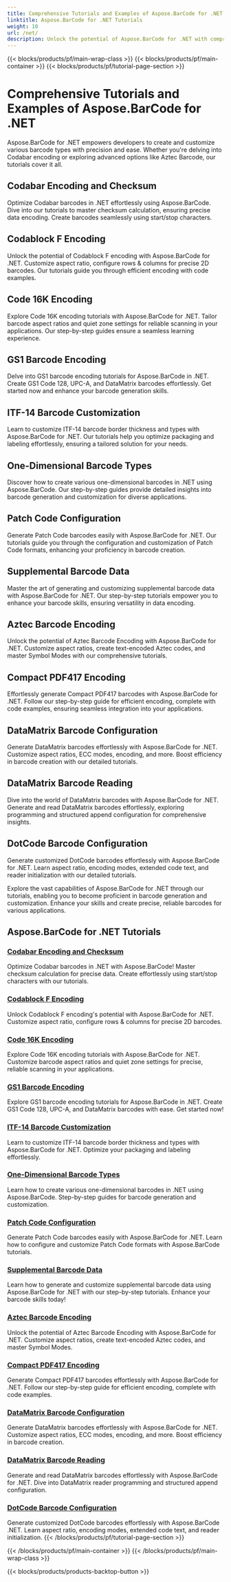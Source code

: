 ```yaml
---
title: Comprehensive Tutorials and Examples of Aspose.BarCode for .NET 
linktitle: Aspose.BarCode for .NET Tutorials
weight: 10
url: /net/
description: Unlock the potential of Aspose.BarCode for .NET with comprehensive tutorials! Master Codabar encoding, customize Codablock F, explore Code 16K, and more. 
---
```


{{< blocks/products/pf/main-wrap-class >}}
{{< blocks/products/pf/main-container >}}
{{< blocks/products/pf/tutorial-page-section >}}

# Comprehensive Tutorials and Examples of Aspose.BarCode for .NET



Aspose.BarCode for .NET empowers developers to create and customize various barcode types with precision and ease. Whether you're delving into Codabar encoding or exploring advanced options like Aztec Barcode, our tutorials cover it all.

## Codabar Encoding and Checksum

Optimize Codabar barcodes in .NET effortlessly using Aspose.BarCode. Dive into our tutorials to master checksum calculation, ensuring precise data encoding. Create barcodes seamlessly using start/stop characters.

## Codablock F Encoding

Unlock the potential of Codablock F encoding with Aspose.BarCode for .NET. Customize aspect ratio, configure rows & columns for precise 2D barcodes. Our tutorials guide you through efficient encoding with code examples.

## Code 16K Encoding

Explore Code 16K encoding tutorials with Aspose.BarCode for .NET. Tailor barcode aspect ratios and quiet zone settings for reliable scanning in your applications. Our step-by-step guides ensure a seamless learning experience.

## GS1 Barcode Encoding

Delve into GS1 barcode encoding tutorials for Aspose.BarCode in .NET. Create GS1 Code 128, UPC-A, and DataMatrix barcodes effortlessly. Get started now and enhance your barcode generation skills.

## ITF-14 Barcode Customization

Learn to customize ITF-14 barcode border thickness and types with Aspose.BarCode for .NET. Our tutorials help you optimize packaging and labeling effortlessly, ensuring a tailored solution for your needs.

## One-Dimensional Barcode Types

Discover how to create various one-dimensional barcodes in .NET using Aspose.BarCode. Our step-by-step guides provide detailed insights into barcode generation and customization for diverse applications.

## Patch Code Configuration

Generate Patch Code barcodes easily with Aspose.BarCode for .NET. Our tutorials guide you through the configuration and customization of Patch Code formats, enhancing your proficiency in barcode creation.

## Supplemental Barcode Data

Master the art of generating and customizing supplemental barcode data with Aspose.BarCode for .NET. Our step-by-step tutorials empower you to enhance your barcode skills, ensuring versatility in data encoding.

## Aztec Barcode Encoding

Unlock the potential of Aztec Barcode Encoding with Aspose.BarCode for .NET. Customize aspect ratios, create text-encoded Aztec codes, and master Symbol Modes with our comprehensive tutorials.

## Compact PDF417 Encoding

Effortlessly generate Compact PDF417 barcodes with Aspose.BarCode for .NET. Follow our step-by-step guide for efficient encoding, complete with code examples, ensuring seamless integration into your applications.

## DataMatrix Barcode Configuration

Generate DataMatrix barcodes effortlessly with Aspose.BarCode for .NET. Customize aspect ratios, ECC modes, encoding, and more. Boost efficiency in barcode creation with our detailed tutorials.

## DataMatrix Barcode Reading

Dive into the world of DataMatrix barcodes with Aspose.BarCode for .NET. Generate and read DataMatrix barcodes effortlessly, exploring programming and structured append configuration for comprehensive insights.

## DotCode Barcode Configuration

Generate customized DotCode barcodes effortlessly with Aspose.BarCode for .NET. Learn aspect ratio, encoding modes, extended code text, and reader initialization with our detailed tutorials.

Explore the vast capabilities of Aspose.BarCode for .NET through our tutorials, enabling you to become proficient in barcode generation and customization. Enhance your skills and create precise, reliable barcodes for various applications.
## Aspose.BarCode for .NET Tutorials
### [Codabar Encoding and Checksum](./codabar-encoding-and-checksum/)
Optimize Codabar barcodes in .NET with Aspose.BarCode! Master checksum calculation for precise data. Create effortlessly using start/stop characters with our tutorials.
### [Codablock F Encoding](./codablock-f-encoding/)
Unlock Codablock F encoding's potential with Aspose.BarCode for .NET. Customize aspect ratio, configure rows & columns for precise 2D barcodes.
### [Code 16K Encoding](./code-16k-encoding/)
Explore Code 16K encoding tutorials with Aspose.BarCode for .NET. Customize barcode aspect ratios and quiet zone settings for precise, reliable scanning in your applications.
### [GS1 Barcode Encoding](./gs1-barcode-encoding/)
Explore GS1 barcode encoding tutorials for Aspose.BarCode in .NET. Create GS1 Code 128, UPC-A, and DataMatrix barcodes with ease. Get started now!
### [ITF-14 Barcode Customization](./itf-14-barcode-customization/)
Learn to customize ITF-14 barcode border thickness and types with Aspose.BarCode for .NET. Optimize your packaging and labeling effortlessly.
### [One-Dimensional Barcode Types](./one-dimensional-barcode-types/)
Learn how to create various one-dimensional barcodes in .NET using Aspose.BarCode. Step-by-step guides for barcode generation and customization.
### [Patch Code Configuration](./patch-code-configuration/)
Generate Patch Code barcodes easily with Aspose.BarCode for .NET. Learn how to configure and customize Patch Code formats with Aspose.BarCode tutorials.
### [Supplemental Barcode Data](./supplemental-barcode-data/)
Learn how to generate and customize supplemental barcode data using Aspose.BarCode for .NET with our step-by-step tutorials. Enhance your barcode skills today!
### [Aztec Barcode Encoding](./aztec-barcode-encoding/)
Unlock the potential of Aztec Barcode Encoding with Aspose.BarCode for .NET. Customize aspect ratios, create text-encoded Aztec codes, and master Symbol Modes.
### [Compact PDF417 Encoding](./compact-pdf417-encoding/)
Generate Compact PDF417 barcodes effortlessly with Aspose.BarCode for .NET. Follow our step-by-step guide for efficient encoding, complete with code examples.
### [DataMatrix Barcode Configuration](./datamatrix-barcode-configuration/)
Generate DataMatrix barcodes effortlessly with Aspose.BarCode for .NET. Customize aspect ratios, ECC modes, encoding, and more. Boost efficiency in barcode creation.
### [DataMatrix Barcode Reading](./datamatrix-barcode-reading/)
Generate and read DataMatrix barcodes effortlessly with Aspose.BarCode for .NET. Dive into DataMatrix reader programming and structured append configuration.
### [DotCode Barcode Configuration](./dotcode-barcode-configuration/)
Generate customized DotCode barcodes effortlessly with Aspose.BarCode .NET. Learn aspect ratio, encoding modes, extended code text, and reader initialization.
{{< /blocks/products/pf/tutorial-page-section >}}

{{< /blocks/products/pf/main-container >}}
{{< /blocks/products/pf/main-wrap-class >}}

{{< blocks/products/products-backtop-button >}}
